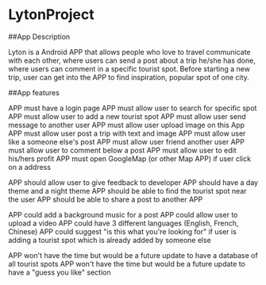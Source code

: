 # LytonProject

##App Description

Lyton is a Android APP that allows people who love to travel communicate with each other, where
users can send a post about a trip he/she has done, where users can comment in a specific tourist
spot. Before starting a new trip, user can get into the APP to find inspiration, popular spot of one
city.


##App features

APP must have a login page
APP must allow user to search for specific spot 
APP must allow user to add a new tourist spot
APP must allow user send message to another user
APP must allow user upload image on this App
APP must allow user post a trip with text and image
APP must allow user like a someone else's post
APP must allow user friend another user
APP must allow user to comment below a post
APP must allow user to  edit his/hers profit
APP must open GoogleMap (or other Map APP) if user click on a address

APP should allow user to give feedback to developer
APP should have a day theme and a night theme
APP should be able to find the tourist spot near the user
APP should be able to share a post to another APP

APP could add a background music for a post
APP could allow user to upload a video
APP could have 3 different languages (English, French, Chinese)
APP could suggest "is this what you're looking for" if user is adding a tourist spot which is already added by someone else

APP won't have the time but would be a future update to have a database of all tourist spots
APP won't have the time but would be a future update to have a "guess you like" section 
